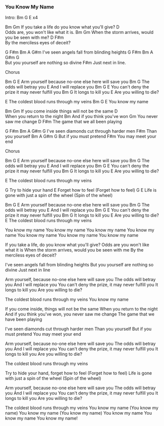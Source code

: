 ### You Know My Name

Intro: Bm G E x4

Bm                                         Gm
If you take a life do you know what you'll give?
                    D            
Odds are, you won't like what it is.
Bm                                             Gm 
When the storm arrives, would you be seen with me?
                 D       F#m  
By the merciless eyes of deceit? 

G         F#m              Bm  A    G#m
I've seen angels fall from blinding heights
G           F#m              Bm A G#m  G  
But you yourself are nothing so divine 
             F#m
Just next in line.

Chorus

Bm                   G                     E
Arm yourself because no-one else here will save you
              Bm         G 
The odds will betray you 
           E
And I will replace you 
    Bm             G                     E
You can't deny the prize it may never fulfill you 
            Bm       G
It longs to kill you 
                   E
Are you willing to die? 

E
The coldest blood runs through my veins 
Bm G E
You know my name 


Bm                                        Gm
If you come inside things will not be the same 
         D             
When you return to the night 
Bm
And if you think you've won 
                 Gm
You never saw me change 
              D           F#m
The game that we all been playing 

G        F#m                   Bm A   G#m  G
I've seen diamonds cut through harder men 
             F#m
Than you yourself
           Bm   A  G#m G 
But if you must pretend 
                  F#m
You may meet your end 

Chorus

Bm                   G                     E
Arm yourself because no-one else here will save you
              Bm         G 
The odds will betray you 
           E
And I will replace you 
    Bm             G                     E
You can't deny the prize it may never fulfill you 
            Bm       G
It longs to kill you 
                   E
Are you willing to die? 

E
The coldest blood runs through my veins 

G
Try to hide your hand 
E
Forget how to feel (Forget how to feel)
G                        E
Life is gone with just a spin of the wheel (Spin of the wheel) 

Bm                   G                     E
Arm yourself because no-one else here will save you
              Bm         G 
The odds will betray you 
           E
And I will replace you 
    Bm             G                     E
You can't deny the prize it may never fulfill you 
            Bm       G
It longs to kill you 
                   E
Are you willing to die? 
E
The coldest blood runs through my veins 

You know my name 
You know my name 
You know my name 
You know my name 
You know my name 
You know my name 
You know my name


If you take a life, do you know what you'll give?
Odds are you won't like what it is
When the storm arrives, would you be seen with me
By the merciless eyes of deceit?

I've seen angels fall from blinding heights
But you yourself are nothing so divine
Just next in line

Arm yourself, because no-one else here will save you
The odds will betray you
And I will replace you
You can't deny the prize, it may never fulfill you
It longs to kill you
Are you willing to die?

The coldest blood runs through my veins
You know my name

If you come inside, things will not be the same
When you return to the night
And if you think you've won, you never saw me change
The game that we have been playing

I've seen diamonds cut through harder men
Than you yourself
But if you must pretend
You may meet your end

Arm yourself, because no-one else here will save you
The odds will betray you
And I will replace you
You can't deny the prize, it may never fulfill you
It longs to kill you
Are you willing to die?

The coldest blood runs through my veins

Try to hide your hand, forget how to feel
(Forget how to feel)
Life is gone with just a spin of the wheel
(Spin of the wheel)

Arm yourself, because no-one else here will save you
The odds will betray you
And I will replace you
You can't deny the prize, it may never fulfill you
It longs to kill you
Are you willing to die?

The coldest blood runs through my veins
You know my name
(You know my name)
You know my name
(You know my name)
You know my name
You know my name
You know my name!

